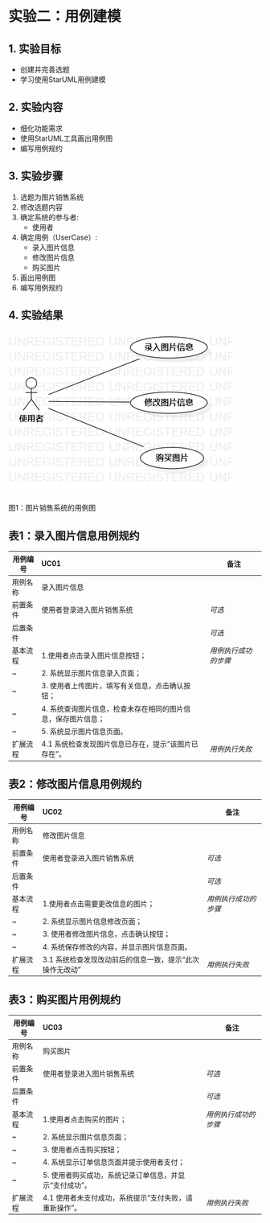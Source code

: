 # 实验二：用例建模

## 1. 实验目标

- 创建并完善选题
- 学习使用StarUML用例建模

## 2. 实验内容

- 细化功能需求
- 使用StarUML工具画出用例图
- 编写用例规约

## 3. 实验步骤

1. 选题为图片销售系统
2. 修改选题内容
3. 确定系统的参与者:  
      - 使用者   
4. 确定用例（UserCase）:   
      - 录入图片信息
      - 修改图片信息
      - 购买图片
5. 画出用例图
6. 编写用例规约

## 4. 实验结果

![用例图](./lab2_UseCaseDiagram1.jpg)

图1：图片销售系统的用例图

## 表1：录入图片信息用例规约  

用例编号  | UC01 | 备注  
-|:-|-  
用例名称  | 录入图片信息  |   
前置条件  | 使用者登录进入图片销售系统 | *可选*   
后置条件  |      | *可选*   
基本流程  | 1.使用者点击录入图片信息按钮； |*用例执行成功的步骤*    
~| 2. 系统显示图片信息录入页面； |   
~| 3. 使用者上传图片，填写有关信息，点击确认按钮； |   
~| 4. 系统查询图片信息，检查未存在相同的图片信息，保存图片信息； |   
~| 5. 系统显示图片信息页面。|  
扩展流程  | 4.1 系统检查发现图片信息已存在，提示“该图片已存在”。  |*用例执行失败*    

## 表2：修改图片信息用例规约  

用例编号  | UC02 | 备注  
-|:-|-  
用例名称  | 修改图片信息  |   
前置条件  | 使用者登录进入图片销售系统  | *可选*   
后置条件  |      | *可选*   
基本流程  | 1.使用者点击需要更改信息的图片；   |*用例执行成功的步骤*    
~| 2. 系统显示图片信息修改页面； |   
~| 3. 使用者修改图片信息，点击确认按钮； |   
~| 4. 系统保存修改的内容，并显示图片信息页面。 | 
扩展流程  | 3.1 系统检查发现改动前后的信息一致，提示“此次操作无改动” |*用例执行失败*    

## 表3：购买图片用例规约  

用例编号  | UC03 | 备注  
-|:-|-  
用例名称  | 购买图片  |   
前置条件  |  使用者登录进入图片销售系统   | *可选*   
后置条件  |      | *可选*   
基本流程  | 1.使用者点击购买的图片；   |*用例执行成功的步骤*    
~| 2. 系统显示图片信息页面； |   
~| 3. 使用者点击购买按钮； |   
~| 4. 系统显示订单信息页面并提示使用者支付；|   
~| 5. 使用者购买成功，系统记录订单信息，并显示“支付成功”。|  
扩展流程  | 4.1 使用者未支付成功，系统提示“支付失败，请重新操作”。  |*用例执行失败*  
